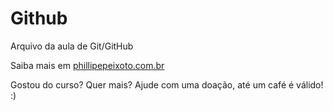 # Github

Arquivo da aula de Git/GitHub

Saiba mais em [phillipepeixoto.com.br](http://phillipepeixoto.com.br)


Gostou do curso? Quer mais? Ajude com uma doação, até um café é válido! :)
